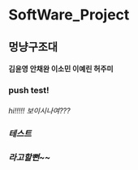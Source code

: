 # SoftWare_Project
<h2> 멍냥구조대
<h4>김윤영 안채완 이소민 이예린 허주미

<h3> push test!
<h6>hi!!!!!
<h7>보이시나여???
<h3>테스트
<h3>라고할뻔~~
